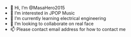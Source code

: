 - 👋 Hi, I’m @MasaHero2015
- 👀 I’m interested in JPOP Music
- 🌱 I’m currently learning electrical engineering
- 💞️ I’m looking to collaborate on real face
- 📫 Please contact email address  for how to contact me 

<!---
MasaHero2015/MasaHero2015 is a ✨ special ✨ repository because its `README.md` (this file) appears on your GitHub profile.
You can click the Preview link to take a look at your changes.
--->
